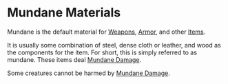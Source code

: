 # Mundane Materials

Mundane is the default material for [Weapons](../Weapons/Weapons.md), [Armor](../Armor/Armor.md), and other [Items](../Items.md).

It is usually some combination of steel, dense cloth or leather, and wood as the components for the item. For short, this is simply referred to as mundane. These items deal [Mundane Damage](../../Game%20Procedures/Combat/Damage/Damage%20Types/Mundane%20Damage.md).

Some creatures cannot be harmed by [Mundane Damage](../../Game%20Procedures/Combat/Damage/Damage%20Types/Mundane%20Damage.md).
